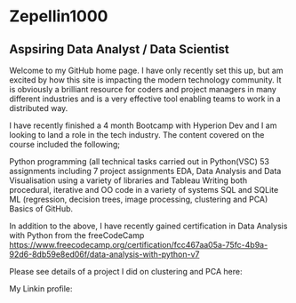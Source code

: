 # Zepellin1000






## Aspsiring Data Analyst / Data Scientist

Welcome to my GitHub home page. I have only recently set this up, but am excited by how this site is impacting the modern technology community. It is obviously a brilliant resource for coders and project managers in many different industries and is a very effective tool enabling teams to work in a distributed way.

I have recently finished a 4 month Bootcamp with Hyperion Dev and I am looking to land a role in the tech industry.  The content covered on the course included the following;

Python programming (all technical tasks carried out in Python(VSC)
53 assignments including 7 project assignments
EDA, Data Analysis and Data Visualisation using a variety of libraries and Tableau
Writing both procedural, iterative and OO code in a variety of systems
SQL and SQLite 
ML (regression,  decision trees, image processing, clustering and PCA)
Basics of GitHub.

In addition to the above, I have recently gained certification in Data Analysis with Python from the freeCodeCamp  https://www.freecodecamp.org/certification/fcc467aa05a-75fc-4b9a-92d6-8db59e8ed06f/data-analysis-with-python-v7

Please see details of a project I did on clustering and PCA here:

My Linkin profile: 
